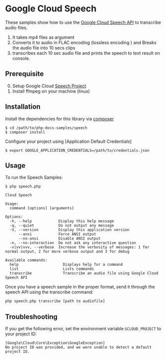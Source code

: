 # Google Cloud Speech
These samples show how to use the [Google Cloud Speech API][speech-api]
to transcribe audio files.

1. It takes mp4 files as argument
2. Converts it to audio in FLAC encoding (lossless encoding ) and Breaks the audio file into 10 secs clips
3. transcribes each 10 sec audio file and prints the speech to text result on console. 


## Prerequisite

0. Setup Google Cloud [Speech Project][speech-quickstart]
1. Install ffmpeg on your machine (linux)


## Installation

Install the dependencies for this library via [composer](https://getcomposer.org)

    $ cd /path/to/php-docs-samples/speech
    $ composer install

Configure your project using [Application Default Credentials]

    $ export GOOGLE_APPLICATION_CREDENTIALS=/path/to/credentials.json


## Usage

To run the Speech Samples:

    $ php speech.php

    Cloud Speech

    Usage:
      command [options] [arguments]

    Options:
      -h, --help            Display this help message
      -q, --quiet           Do not output any message
      -V, --version         Display this application version
          --ansi            Force ANSI output
          --no-ansi         Disable ANSI output
      -n, --no-interaction  Do not ask any interactive question
      -v|vv|vvv, --verbose  Increase the verbosity of messages: 1 for normal output, 2 for more verbose output and 3 for debug

    Available commands:
      help                    Displays help for a command
      list                    Lists commands
      transcribe              Transcribe an audio file using Google Cloud Speech API

Once you have a speech sample in the proper format, send it through the speech
API using the transcribe command:

```sh
php speech.php transcribe [path to audiofile]

```


## Troubleshooting

If you get the following error, set the environment variable `GCLOUD_PROJECT` to your project ID:

```
[Google\Cloud\Core\Exception\GoogleException]
No project ID was provided, and we were unable to detect a default project ID.
```

[speech-api]: http://cloud.google.com/speech
[speech-quickstart]: https://cloud.google.com/speech-to-text/docs/quickstart-client-libraries
[google-cloud-php]: https://googlecloudplatform.github.io/google-cloud-php/
[choose-encoding]: https://cloud.google.com/speech/docs/best-practices#choosing_an_audio_encoding
